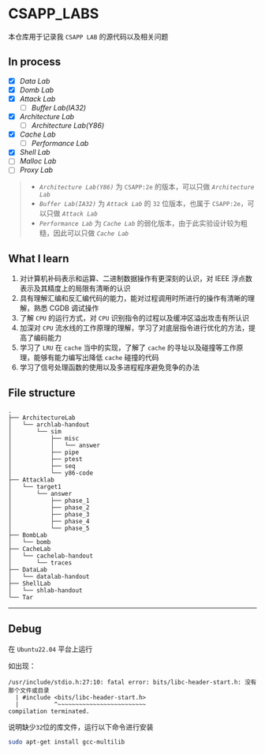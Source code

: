 # CSAPP_LABS

本仓库用于记录我 `CSAPP LAB` 的源代码以及相关问题

## In process

* [x] *Data Lab*
* [x] *Domb Lab*
* [x] *Attack Lab*
  * [ ] *Buffer Lab(IA32)*
* [x] *Architecture Lab*
  * [ ] *Architecture Lab(Y86)*
* [x] *Cache Lab*
  * [ ] *Performance Lab*
* [x] *Shell Lab*
* [ ] *Malloc Lab*
* [ ] *Proxy Lab*

> * *`Architecture Lab(Y86)`* 为 `CSAPP:2e` 的版本，可以只做 *`Architecture Lab`*
> * *`Buffer Lab(IA32)`* 为 *`Attack Lab`* 的 `32` 位版本，也属于 `CSAPP:2e`，可以只做 *`Attack Lab`*
> * *`Performance Lab`* 为 *`Cache Lab`* 的弱化版本，由于此实验设计较为粗糙，因此可以只做 *`Cache Lab`*

## What I learn

1. 对计算机补码表示和运算、二进制数据操作有更深刻的认识，对 IEEE 浮点数表示及其精度上的局限有清晰的认识
2. 具有理解汇编和反汇编代码的能力，能对过程调用时所进行的操作有清晰的理解，熟悉 CGDB 调试操作
3. 了解 `CPU` 的运行方式，对 `CPU` 识别指令的过程以及缓冲区溢出攻击有所认识
4. 加深对 `CPU` 流水线的工作原理的理解，学习了对底层指令进行优化的方法，提高了编码能力
5. 学习了 `LRU` 在 `cache` 当中的实现，了解了 `cache` 的寻址以及碰撞等工作原理，能够有能力编写出降低 `cache` 碰撞的代码
6. 学习了信号处理函数的使用以及多进程程序避免竞争的办法

## File structure

```
.
├── ArchitectureLab
│   └── archlab-handout
│       └── sim
│           ├── misc
│           │   └── answer
│           ├── pipe
│           ├── ptest
│           ├── seq
│           └── y86-code
├── Attacklab
│   └── target1
│       └── answer
│           ├── phase_1
│           ├── phase_2
│           ├── phase_3
│           ├── phase_4
│           └── phase_5
├── BombLab
│   └── bomb
├── CacheLab
│   └── cachelab-handout
│       └── traces
├── DataLab
│   └── datalab-handout
├── ShellLab
│   └── shlab-handout
└── Tar

```

---

## Debug

在 `Ubuntu22.04` 平台上运行

如出现：

    /usr/include/stdio.h:27:10: fatal error: bits/libc-header-start.h: 没有那个文件或目录
      | #include <bits/libc-header-start.h>
      |          ^~~~~~~~~~~~~~~~~~~~~~~~~~
    compilation terminated.

说明缺少`32`位的库文件，运行以下命令进行安装

```bash
sudo apt-get install gcc-multilib
```